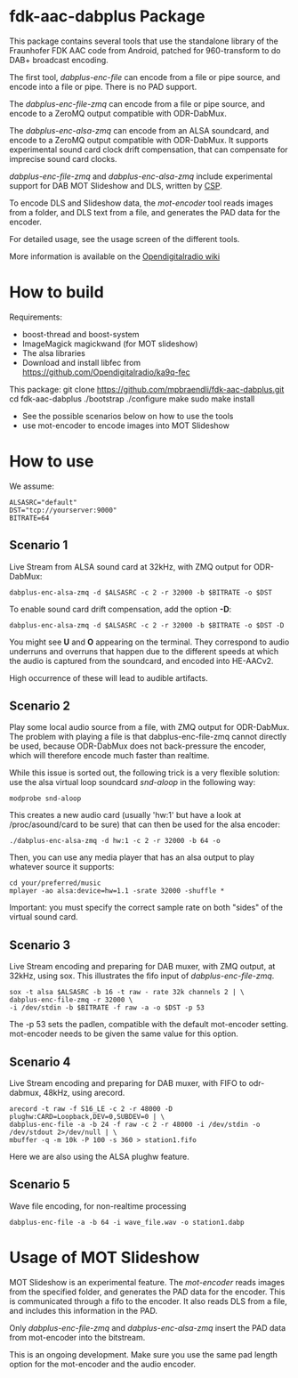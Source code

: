 fdk-aac-dabplus Package
=======================

This package contains several tools that use the standalone library
of the Fraunhofer FDK AAC code from Android, patched for
960-transform to do DAB+ broadcast encoding.

The first tool, *dabplus-enc-file* can encode from a file or pipe
source, and encode into a file or pipe. There is no PAD support.

The *dabplus-enc-file-zmq* can encode from a file or pipe source,
and encode to a ZeroMQ output compatible with ODR-DabMux.

The *dabplus-enc-alsa-zmq* can encode from an ALSA soundcard,
and encode to a ZeroMQ output compatible with ODR-DabMux. It supports
experimental sound card clock drift compensation, that can compensate
for imprecise sound card clocks.

*dabplus-enc-file-zmq* and *dabplus-enc-alsa-zmq* include experimental
support for DAB MOT Slideshow and DLS, written by [CSP](http://rd.csp.it).

To encode DLS and Slideshow data, the *mot-encoder* tool reads images
from a folder, and DLS text from a file, and generates the PAD data
for the encoder.

For detailed usage, see the usage screen of the different tools.

More information is available on the
[Opendigitalradio wiki](http://opendigitalradio.org)

How to build
=============

Requirements:

* boost-thread and boost-system
* ImageMagick magickwand (for MOT slideshow)
* The alsa libraries
* Download and install libfec from https://github.com/Opendigitalradio/ka9q-fec

This package:
    git clone https://github.com/mpbraendli/fdk-aac-dabplus.git
    cd fdk-aac-dabplus
    ./bootstrap
    ./configure
    make
    sudo make install

* See the possible scenarios below on how to use the tools
* use mot-encoder to encode images into MOT Slideshow


How to use
==========

We assume:

    ALSASRC="default"
    DST="tcp://yourserver:9000"
    BITRATE=64

Scenario 1
----------

Live Stream from ALSA sound card at 32kHz, with ZMQ output for ODR-DabMux:

    dabplus-enc-alsa-zmq -d $ALSASRC -c 2 -r 32000 -b $BITRATE -o $DST

To enable sound card drift compensation, add the option **-D**:

    dabplus-enc-alsa-zmq -d $ALSASRC -c 2 -r 32000 -b $BITRATE -o $DST -D

You might see **U** and **O<number>** appearing on the terminal. They correspond
to audio underruns and overruns that happen due to the different speeds at which
the audio is captured from the soundcard, and encoded into HE-AACv2.

High occurrence of these will lead to audible artifacts.

Scenario 2
----------

Play some local audio source from a file, with ZMQ output for ODR-DabMux. The problem with
playing a file is that dabplus-enc-file-zmq cannot directly be used, because ODR-DabMux
does not back-pressure the encoder, which will therefore encode much faster than realtime.

While this issue is sorted out, the following trick is a very flexible solution: use the
alsa virtual loop soundcard *snd-aloop* in the following way:

    modprobe snd-aloop

This creates a new audio card (usually 'hw:1' but have a look at /proc/asound/card to be sure) that
can then be used for the alsa encoder:

    ./dabplus-enc-alsa-zmq -d hw:1 -c 2 -r 32000 -b 64 -o

Then, you can use any media player that has an alsa output to play whatever source it supports:

    cd your/preferred/music
    mplayer -ao alsa:device=hw=1.1 -srate 32000 -shuffle *

Important: you must specify the correct sample rate on both "sides" of the virtual sound card.

Scenario 3
----------
Live Stream encoding and preparing for DAB muxer, with ZMQ output, at 32kHz, using sox.
This illustrates the fifo input of *dabplus-enc-file-zmq*.


    sox -t alsa $ALSASRC -b 16 -t raw - rate 32k channels 2 | \
    dabplus-enc-file-zmq -r 32000 \
    -i /dev/stdin -b $BITRATE -f raw -a -o $DST -p 53

The -p 53 sets the padlen, compatible with the default mot-encoder setting. mot-encoder needs
to be given the same value for this option.


Scenario 4
----------
Live Stream encoding and preparing for DAB muxer, with FIFO to odr-dabmux, 48kHz, using
arecord.

    arecord -t raw -f S16_LE -c 2 -r 48000 -D plughw:CARD=Loopback,DEV=0,SUBDEV=0 | \
    dabplus-enc-file -a -b 24 -f raw -c 2 -r 48000 -i /dev/stdin -o /dev/stdout 2>/dev/null | \
    mbuffer -q -m 10k -P 100 -s 360 > station1.fifo

Here we are also using the ALSA plughw feature.

Scenario 5
----------
Wave file encoding, for non-realtime processing

    dabplus-enc-file -a -b 64 -i wave_file.wav -o station1.dabp


Usage of MOT Slideshow
======================

MOT Slideshow is an experimental feature. The *mot-encoder* reads images from
the specified folder, and generates the PAD data for the encoder. This is
communicated through a fifo to the encoder. It also reads DLS from a file, and
includes this information in the PAD.

Only *dabplus-enc-file-zmq* and *dabplus-enc-alsa-zmq* insert the PAD data from
mot-encoder into the bitstream.

This is an ongoing development. Make sure you use the same pad length option
for the mot-encoder and the audio encoder.

